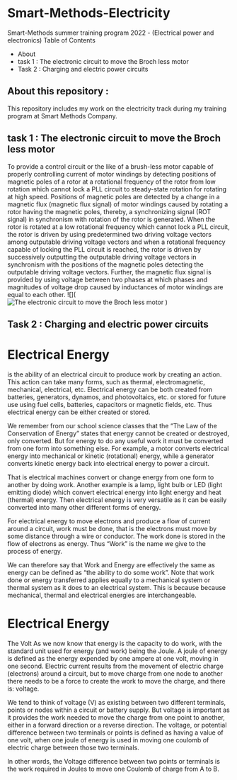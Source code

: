 # Smart-Methods-Electricity
Smart-Methods summer training program 2022 - (Electrical power and electronics)
Table of Contents 
- About 
- task 1 : The electronic circuit to move the Broch less motor 
- Task 2 : Charging and electric power circuits
## About this repository : 
This repository includes my work on the electricity track during my training program at Smart Methods Company.
## task 1 : The electronic circuit to move the Broch less motor
To provide a control circuit or the like of a brush-less motor capable of properly controlling current of motor windings by detecting positions of magnetic poles of a rotor at a rotational frequency of the rotor from low rotation which cannot lock a PLL circuit to steady-state rotation for rotating at high speed. Positions of magnetic poles are detected by a change in a magnetic flux (magnetic flux signal) of motor windings caused by rotating a rotor having the magnetic poles, thereby, a synchronizing signal (ROT signal) in synchronism with rotation of the rotor is generated. When the rotor is rotated at a low rotational frequency which cannot lock a PLL circuit, the rotor is driven by using predetermined two driving voltage vectors among outputable driving voltage vectors and when a rotational frequency capable of locking the PLL circuit is reached, the rotor is driven by successively outputting the outputable driving voltage vectors in synchronism with the positions of the magnetic poles detecting the outputable driving voltage vectors. Further, the magnetic flux signal is provided by using voltage between two phases at which phases and magnitudes of voltage drop caused by inductances of motor windings are equal to each other.
![](![The electronic circuit to move the Broch less motor](https://user-images.githubusercontent.com/108503091/180209415-6b1b81ef-7627-49d1-8d25-d9eabe1c1d86.png)
)
## Task 2 : Charging and electric power circuits
# Electrical Energy 
is the ability of an electrical circuit to produce work by creating an action. This action can take many forms, such as thermal, electromagnetic, mechanical, electrical, etc. Electrical energy can be both created from batteries, generators, dynamos, and photovoltaics, etc. or stored for future use using fuel cells, batteries, capacitors or magnetic fields, etc. Thus electrical energy can be either created or stored.

We remember from our school science classes that the “The Law of the Conservation of Energy” states that energy cannot be created or destroyed, only converted. But for energy to do any useful work it must be converted from one form into something else. For example, a motor converts electrical energy into mechanical or kinetic (rotational) energy, while a generator converts kinetic energy back into electrical energy to power a circuit.

That is electrical machines convert or change energy from one form to another by doing work. Another example is a lamp, light bulb or LED (light emitting diode) which convert electrical energy into light energy and heat (thermal) energy. Then electrical energy is very versatile as it can be easily converted into many other different forms of energy.

For electrical energy to move electrons and produce a flow of current around a circuit, work must be done, that is the electrons must move by some distance through a wire or conductor. The work done is stored in the flow of electrons as energy. Thus “Work” is the name we give to the process of energy.

We can therefore say that Work and Energy are effectively the same as energy can be defined as “the ability to do some work”. Note that work done or energy transferred applies equally to a mechanical system or thermal system as it does to an electrical system. This is because because mechanical, thermal and electrical energies are interchangeable.

# Electrical Energy
The Volt
As we now know that energy is the capacity to do work, with the standard unit used for energy (and work) being the Joule. A joule of energy is defined as the energy expended by one ampere at one volt, moving in one second. Electric current results from the movement of electric charge (electrons) around a circuit, but to move charge from one node to another there needs to be a force to create the work to move the charge, and there is: voltage.

We tend to think of voltage (V) as existing between two different terminals, points or nodes within a circuit or battery supply. But voltage is important as it provides the work needed to move the charge from one point to another, either in a forward direction or a reverse direction. The voltage, or potential difference between two terminals or points is defined as having a value of one volt, when one joule of energy is used in moving one coulomb of electric charge between those two terminals.

In other words, the Voltage difference between two points or terminals is the work required in Joules to move one Coulomb of charge from A to B. 

